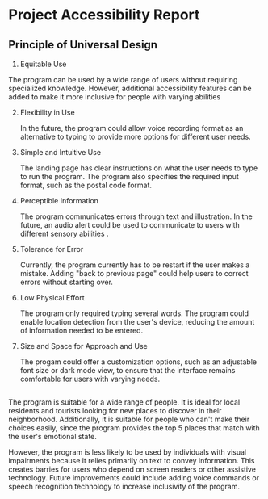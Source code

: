 # Project Accessibility Report 

## Principle of Universal Design
1. Equitable Use

The program can be used by a wide range of users without requiring specialized knowledge. However, additional accessibility features can be added to make it more inclusive for people with varying abilities
   
2. Flexibility in Use

   In the future, the program could allow voice recording format as an alternative to typing to provide more options for different user needs. 
   
3. Simple and Intuitive Use

   The landing page has clear instructions on what the user needs to type to run the program. The program also specifies the required input format, such as the postal code format.  
4. Perceptible Information

   The program communicates errors through text and illustration. In the future, an audio alert could be used to communicate to users with different sensory abilities . 
5. Tolerance for Error

   Currently, the program currently has to be restart if the user makes a mistake. Adding "back to previous page" could help users to correct errors without starting over. 
6. Low Physical Effort

    The program only required typing several words. The program could enable location detection from the user's device, reducing the amount of information needed to be entered. 
7. Size and Space for Approach and Use

    The progam could offer a customization options, such as an adjustable font size or dark mode view, to ensure that the interface remains comfortable for users with varying needs.

   ##
The program is suitable for a wide range of people. It is ideal for local residents and tourists looking for new places to discover in their neighborhood. 
Additionally, it is suitable for people who can't make their choices easily, since the program provides the top 5 places that match with the user's emotional state.

However, the program is less likely to be used by individuals with visual impairments because it relies primarily on text to convey information. This creates barries for users who depend on screen readers or other assistive technology. Future improvements could include adding voice commands or speech recognition technology to increase inclusivity of the program. 


   
